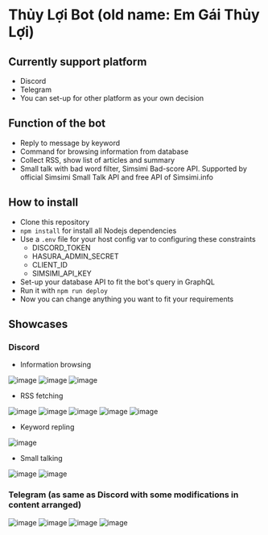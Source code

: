 # Thủy Lợi Bot (old name: Em Gái Thủy Lợi)

## Currently support platform
- Discord
- Telegram
- You can set-up for other platform as your own decision

## Function of the bot
- Reply to message by keyword
- Command for browsing information from database
- Collect RSS, show list of articles and summary 
- Small talk with bad word filter, Simsimi Bad-score API. Supported by official Simsimi Small Talk API and free API of Simsimi.info

## How to install
- Clone this repository
- ` npm install ` for install all Nodejs dependencies 
- Use a ` .env ` file for your host config var to configuring these constraints
  - DISCORD_TOKEN 
  - HASURA_ADMIN_SECRET 
  - CLIENT_ID
  - SIMSIMI_API_KEY 
- Set-up your database API to fit the bot's query in GraphQL
- Run it with ` npm run deploy `
- Now you can change anything you want to fit your requirements 

## Showcases
### Discord 
  + Information browsing

![image](https://user-images.githubusercontent.com/24362894/210902044-15a6051f-41b0-4254-983c-a09a08589f7e.png) ![image](https://user-images.githubusercontent.com/24362894/210902066-24269b50-e428-46e7-898d-b9ddf3c0af98.png)
![image](https://user-images.githubusercontent.com/24362894/210902094-ab27b0b7-d52c-4e90-827e-c56240700b07.png) 

  + RSS fetching

![image](https://user-images.githubusercontent.com/24362894/210902241-a97897b8-52ac-49b2-a77b-a66a4c309b3a.png) ![image](https://user-images.githubusercontent.com/24362894/210902248-2e9bca4f-f4af-43a7-8a53-21c333141520.png)
![image](https://user-images.githubusercontent.com/24362894/210902278-10d51333-5826-4a91-ab5a-80849e02fb25.png) ![image](https://user-images.githubusercontent.com/24362894/210902302-3c652dc1-62ca-4292-8544-8d5cbc9d935f.png)
![image](https://user-images.githubusercontent.com/24362894/210902321-6232bcd0-08a7-4747-98e4-f35f8e8a2094.png)
  
  + Keyword repling
  
![image](https://user-images.githubusercontent.com/24362894/210902543-42952fd1-23de-4412-9b94-6ba0941ff7a9.png)
  
  + Small talking

![image](https://user-images.githubusercontent.com/24362894/210901616-789d39f9-9845-4447-9c37-d0c87496c6ac.png)
![image](https://user-images.githubusercontent.com/24362894/210901600-35bd326f-c214-47fb-a1cc-934aa56cc760.png)

 
 ### Telegram (as same as Discord with some modifications in content arranged)
 
![image](https://user-images.githubusercontent.com/24362894/210901560-aba18066-1772-46bc-b3c6-e6560fc33ab7.png)
![image](https://user-images.githubusercontent.com/24362894/210903377-00f8ed1a-8a2d-4318-b7e5-ffbcc478f8ff.png)
![image](https://user-images.githubusercontent.com/24362894/210903416-97eb2ac1-97f3-435f-bd12-bcc375f97059.png)
![image](https://user-images.githubusercontent.com/24362894/210902359-dbce5f41-0986-4829-828d-9d64b9663430.png)



